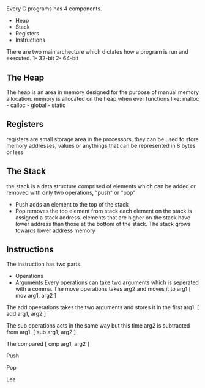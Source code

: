 #

Every C programs has 4 components.
* Heap
* Stack
* Registers
* Instructions

There are two main archecture which dictates how a program is run and executed.
1- 32-bit
2- 64-bit

## The Heap
The heap is an area in memory designed for the purpose of manual memory allocation.
memory is allocated on the heap when ever functions like:
malloc - calloc - global - static 

## Registers
registers are small storage area in the processors, they can be used to store memory addresses, values or anythings that can be represented in 8 bytes or less

## The Stack
the stack is a data structure comprised of elements which can be added or removed with only two operations, "push" or "pop"
- Push adds an element to the top of the stack
- Pop removes the top element from stack
each element on the stack is assigned a stack address.
elements that are higher on the stack have lower address than those at the bottom of the stack. 
The stack grows towards lower address memory

## Instructions
The instruction has two parts.
* Operations
* Arguments 
Every operations can take two arguments which is seperated with a comma.
The move operations takes arg2 and moves it to arg1
[ mov arg1, arg2 ]

The add opeerations takes the two arguments and stores it in the first arg1.
[ add arg1, arg2 ]

The sub operations acts in the same way but this time arg2 is subtracted from arg1.
[ sub arg1, arg2 ]

The compared
[ cmp arg1, arg2 ]

Push

Pop

Lea
